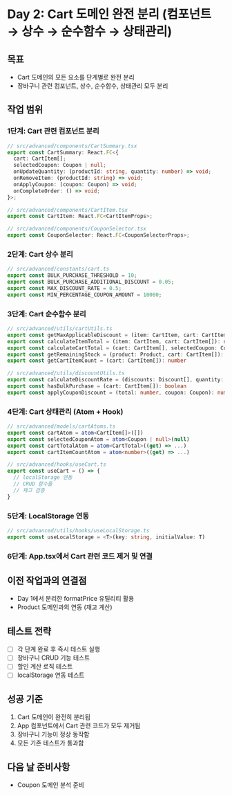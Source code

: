 # Day 2: Cart 도메인 완전 분리 (컴포넌트 → 상수 → 순수함수 → 상태관리)

## 목표

- Cart 도메인의 모든 요소를 단계별로 완전 분리
- 장바구니 관련 컴포넌트, 상수, 순수함수, 상태관리 모두 분리

## 작업 범위

### 1단계: Cart 관련 컴포넌트 분리

```typescript
// src/advanced/components/CartSummary.tsx
export const CartSummary: React.FC<{
  cart: CartItem[];
  selectedCoupon: Coupon | null;
  onUpdateQuantity: (productId: string, quantity: number) => void;
  onRemoveItem: (productId: string) => void;
  onApplyCoupon: (coupon: Coupon) => void;
  onCompleteOrder: () => void;
}>;

// src/advanced/components/CartItem.tsx
export const CartItem: React.FC<CartItemProps>;

// src/advanced/components/CouponSelector.tsx
export const CouponSelector: React.FC<CouponSelectorProps>;
```

### 2단계: Cart 상수 분리

```typescript
// src/advanced/constants/cart.ts
export const BULK_PURCHASE_THRESHOLD = 10;
export const BULK_PURCHASE_ADDITIONAL_DISCOUNT = 0.05;
export const MAX_DISCOUNT_RATE = 0.5;
export const MIN_PERCENTAGE_COUPON_AMOUNT = 10000;
```

### 3단계: Cart 순수함수 분리

```typescript
// src/advanced/utils/cartUtils.ts
export const getMaxApplicableDiscount = (item: CartItem, cart: CartItem[]): number
export const calculateItemTotal = (item: CartItem, cart: CartItem[]): number
export const calculateCartTotal = (cart: CartItem[], selectedCoupon: Coupon | null): CartTotal
export const getRemainingStock = (product: Product, cart: CartItem[]): number
export const getCartItemCount = (cart: CartItem[]): number

// src/advanced/utils/discountUtils.ts
export const calculateDiscountRate = (discounts: Discount[], quantity: number): number
export const hasBulkPurchase = (cart: CartItem[]): boolean
export const applyCouponDiscount = (total: number, coupon: Coupon): number
```

### 4단계: Cart 상태관리 (Atom + Hook)

```typescript
// src/advanced/models/cartAtoms.ts
export const cartAtom = atom<CartItem[]>([])
export const selectedCouponAtom = atom<Coupon | null>(null)
export const cartTotalAtom = atom<CartTotal>((get) => ...)
export const cartItemCountAtom = atom<number>((get) => ...)

// src/advanced/hooks/useCart.ts
export const useCart = () => {
  // localStorage 연동
  // CRUD 함수들
  // 재고 검증
}
```

### 5단계: LocalStorage 연동

```typescript
// src/advanced/utils/hooks/useLocalStorage.ts
export const useLocalStorage = <T>(key: string, initialValue: T)
```

### 6단계: App.tsx에서 Cart 관련 코드 제거 및 연결

## 이전 작업과의 연결점

- Day 1에서 분리한 formatPrice 유틸리티 활용
- Product 도메인과의 연동 (재고 계산)

## 테스트 전략

- [ ] 각 단계 완료 후 즉시 테스트 실행
- [ ] 장바구니 CRUD 기능 테스트
- [ ] 할인 계산 로직 테스트
- [ ] localStorage 연동 테스트

## 성공 기준

1. Cart 도메인이 완전히 분리됨
2. App 컴포넌트에서 Cart 관련 코드가 모두 제거됨
3. 장바구니 기능이 정상 동작함
4. 모든 기존 테스트가 통과함

## 다음 날 준비사항

- Coupon 도메인 분석 준비
